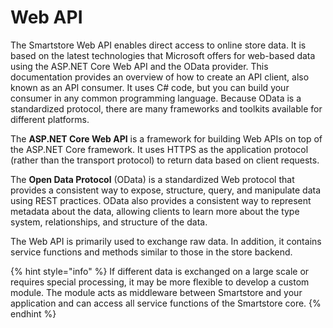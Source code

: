 # Web API

The Smartstore Web API enables direct access to online store data. It is based on the latest technologies that Microsoft offers for web-based data using the ASP.NET Core Web API and the OData provider. This documentation provides an overview of how to create an API client, also known as an API consumer. It uses C# code, but you can build your consumer in any common programming language. Because OData is a standardized protocol, there are many frameworks and toolkits available for different platforms.

The **ASP.NET Core Web API** is a framework for building Web APIs on top of the ASP.NET Core framework. It uses HTTPS as the application protocol (rather than the transport protocol) to return data based on client requests.

The **Open Data Protocol** (OData) is a standardized Web protocol that provides a consistent way to expose, structure, query, and manipulate data using REST practices. OData also provides a consistent way to represent metadata about the data, allowing clients to learn more about the type system, relationships, and structure of the data.

The Web API is primarily used to exchange raw data. In addition, it contains service functions and methods similar to those in the store backend.

{% hint style="info" %}
If different data is exchanged on a large scale or requires special processing, it may be more flexible to develop a custom module. The module acts as middleware between Smartstore and your application and can access all service functions of the Smartstore core.
{% endhint %}
